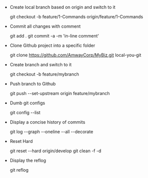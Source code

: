 - Create local branch based on origin and switch to it
    
    git checkout -b feature/1-Commands origin/feature/1-Commands

- Commit all changes with comment
    
    git add .
    git commit -a -m 'in-line comment'
    
- Clone Github project into a specific folder
    
    git clone https://github.com/AmwayCorp/MyBiz.git local-you-git
    
- Create branch and switch to it
    
    git checkout -b feature/mybranch
    
- Push branch to Github
    
    git push --set-upstream origin feature/mybranch
    
- Dumb git configs
    
    git config --list
    
- Display a concise history of commits
    
    git log --graph --oneline --all --decorate

- Reset Hard

    git reset --hard origin/develop
    git clean -f -d
    
- Display the reflog

    git reflog
    
    